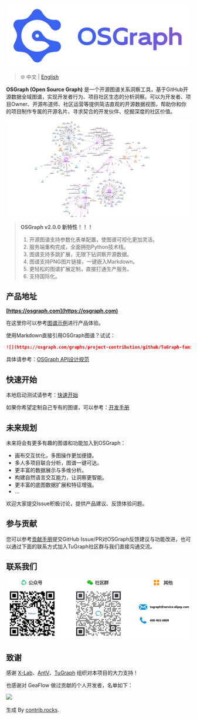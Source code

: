 ![](docs/img/logo.png)

> 🌐️ 中文 | [English](README.md)

**OSGraph (Open Source Graph)** 是一个开源图谱关系洞察工具，基于GitHub开源数据全域图谱，实现开发者行为、项目社区生态的分析洞察。可以为开发者、项目Owner、开源布道师、社区运营等提供简洁直观的开源数据视图，帮助你和你的项目制作专属的开源名片、寻求契合的开发伙伴、挖掘深度的社区价值。

![](docs/img/graphs.png)

> **OSGraph v2.0.0 新特性！！！**
> 1. 开源图谱支持参数化表单配置，使图谱可视化更加灵活。
> 2. 服务端重构完成，全面拥抱Python技术栈。
> 3. 图谱支持多跳扩展，无限下钻洞察开源数据。
> 4. 图谱支持PNG图片链接，一键嵌入Markdown。
> 5. 更轻松的图谱扩展定制，直接打通生产服务。
> 6. 支持国际化。

## 产品地址

**[https://osgraph.com](https://osgraph.com)**

在这里你可以参考[图谱示例](docs/zh-CN/demo.md)进行产品体验。

使用Markdown直接引用OSGraph图谱？试试：

```markdown
![](https://osgraph.com/graphs/project-contribution/github/TuGraph-family/tugraph-db)
```

具体请参考：[OSGraph API设计规范](docs/zh-CN/api-reference.md)


## 快速开始

本地启动测试请参考：[快速开始](docs/zh-CN/quick-start.md)

如果你希望定制自己专有的图谱，可以参考：[开发手册](docs/zh-CN/developer-manual.md)


## 未来规划

未来将会有更多有趣的图谱和功能加入到OSGraph：

* 画布交互优化，多图操作更加便捷。
* 多人多项目联合分析，图谱一键可达。
* 更丰富的数据展示与多维分析。
* 构建自然语言交互能力，让洞察更智能。
* 更丰富的底图数据扩展和特征增强。
* ...


欢迎大家提交Issue积极讨论，提供产品建议、反馈体验问题。



##  参与贡献

您可以参考[贡献手册](community/CONTRIBUTING.md)提交GitHub Issue/PR对OSGraph反馈建议与功能改进，也可以通过下面的联系方式加入TuGraph社区群与我们直接沟通交流。


## 联系我们

![](docs/img/contacts-cn.png)



## 致谢

感谢 [X-Lab](https://github.com/X-lab2017?language=shell)、[AntV](https://antv.antgroup.com/)、[TuGraph](https://www.tugraph.tech/) 组织对本项目的大力支持！

也感谢对 GeaFlow 做过贡献的个人开发者，名单如下：

<a href="https://github.com/TuGraph-family/osgraph/graphs/contributors">
  <img src="https://contrib.rocks/image?repo=TuGraph-family/osgraph" />
</a>

生成 By [contrib.rocks](https://contrib.rocks).

